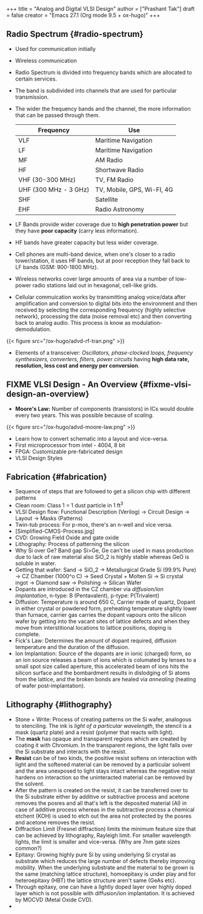 +++
title = "Analog and Digital VLSI Design"
author = ["Prashant Tak"]
draft = false
creator = "Emacs 27.1 (Org mode 9.5 + ox-hugo)"
+++

## Radio Spectrum {#radio-spectrum}

-   Used for communication initially
-   Wireless communication
-   Radio Spectrum is divided into frequency bands which are allocated to certain services.
-   The band is subdivided into channels that are used for particular transmission.
-   The wider the frequency bands and the channel, the more information that can be passed through them.

    | Frequency             | Use                        |
    |-----------------------|----------------------------|
    | VLF                   | Maritime Navigation        |
    | LF                    | Maritime Navigation        |
    | MF                    | AM Radio                   |
    | HF                    | Shortwave Radio            |
    | VHF (30-300 MHz)      | TV, FM Radio               |
    | UHF (300 MHz - 3 GHz) | TV, Mobile, GPS, Wi-FI, 4G |
    | SHF                   | Satellite                  |
    | EHF                   | Radio Astronomy            |
-   LF Bands provide wider coverage due to **high penetration power** but they have **poor capacity** (carry less information).
-   HF bands have greater capacity but less wider coverage.
-   Cell phones are multi-band device, when one's closer to a radio tower/station, it uses HF bands, but at poor reception they fall back to LF bands (GSM: 900-1800 MHz).
-   Wireless networks cover large amounts of area via a number of low-power radio stations laid out in hexagonal, cell-like grids.
-   Cellular commuication works by transmitting analog voice/data after amplification and conversion to digital bits into the environment and then received by selecting the corresponding frequency (highly selective network), processing the data (noise removal etc) and then converting back to analog audio. This process is know as modulation-demodulation.

{{< figure src="/ox-hugo/advd-rf-tran.png" >}}

-   Elements of a transceiver: _Oscillators, phase-clocked loops, frequency synthesizers, converters, filters, power circuits_ having **high data rate, resolution, less cost and energy per conversion**.


## FIXME VLSI Design - An Overview {#fixme-vlsi-design-an-overview}

-   **Moore's Law:** Number of components (transistors) in ICs would double every two years. This was possible because of _scaling_.

{{< figure src="/ox-hugo/advd-moore-law.png" >}}

-   Learn how to convert schematic into a layout and vice-versa.
-   First microprocessor from intel - 4004, 8 bit
-   FPGA: Customizable pre-fabricated design
-   VLSI Design Styles


## Fabrication {#fabrication}

-   Sequence of steps that are followed to get a silicon chip with different patterns
-   Clean room: Class 1 = 1 dust particle in 1 ft<sup>3</sup>
-   VLSI Design flow:
    Functional Description (Verilog) &rarr; Circuit Design &rarr; Layout &rarr; Masks (Patterns)
-   Twin-tub process: For p-mos, there's an n-well and vice versa.
-   [Simplified-CMOS-Process.jpg]
-   CVD: Growing Field Oxide and gate oxide
-   Lithography: Process of patterning the silicon
-   Why Si over Ge? Band gap Si>Ge, Ge can't be used in mass production due to lack of raw material also SiO\_2 is highly stable whereas GeO is soluble in water.
-   Getting that wafer:
    Sand &rarr; SiO\_2 &rarr; Metallurgical Grade Si (99.9% Pure) &rarr; CZ Chamber (1000^o C) &rarr; Seed Crystal + Molten Si &rarr; Si crystal ingot &rarr; Diamond saw &rarr; Polishing &rarr; Silican Wafer
-   Dopants are introduced in the CZ chamber via _diffusion/ion implantation_, n-type: B (Pentavalent), p-type: P(Trivalent)
-   Diffusion:
    Temperature is around 650 C, Carrier made of quartz, Dopant in either crystal or powdered form, preheating temperature slightly lower than furnace, carrier gas carries the dopant vapours onto the silicon wafer by getting into the vacant sites of lattice defects and when they move from interstitional locations to lattice positions, doping is complete.
-   Fick's Law: Determines the amount of dopant required, diffusion temperature and the duration of the diffusion.
-   Ion Implantation:
    Source of the dopants are in ionic (charged) form, so an ion source releases a beam of ions which is columated by lenses to a small spot size called aperture, this accelerated beam of ions hits the silicon surface and the bombardment results in dislodging of Si atoms from the lattice, and the broken bonds are healed via _annealing_ (heating of wafer post-implantation).


## Lithography {#lithography}

-   Stone + Write: Process of creating patterns on the Si wafer, analogous to stenciling. The ink is _light of a particular wavelength_, the stencil is a mask (quartz plate) and a resist (polymer that reacts with light).
-   The **mask** has opaque and transparent regions which are created by coating it with Chromium. In the transparent regions, the light falls over the Si substrate and interacts with the resist.
-   **Resist** can be of two kinds, the positive resist softens on interaction with light and the softened material can be removed by a particular solvent and the area unexposed to light stays intact whereas the negative resist hardens on interaction so the uninteracted material can be removed by the solvent.
-   After the pattern is created on the resist, it can be transferred over to the Si substrate either by additive or subtractive process and acetone removes the posres and all that's left is the deposited material (Al) in case of additive process whereas in the subtractive process a chemical etchent (KOH) is used to etch out the area not protected by the posres and acetone removes the resist.
-   Diffraction Limit (Fresnel diffraction) limits the minimum feature size that can be achieved by lithography, Rayleigh limit. For smaller wavelength lights, the limit is smaller and vice-versa. (Why are 7nm gate sizes common?)
-   Epitaxy: Growing highly pure Si by using underlying Si crystal as substrate which reduces the large number of defects thereby improving mobility. When the underlying substrate and the material to be grown is the same (matching lattice structure), homoepitaxy is under play and for heteroepitaxy (HBT) the lattice structure aren't same (GeAs etc).
-   Through epitaxy, one can have a lightly doped layer over highly doped layer which is not possible with diffusion/ion implantation. It is achieved by MOCVD (Metal Oxide CVD).
-
